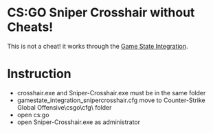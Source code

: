 # CS:GO Sniper Crosshair without Cheats!

This is not a cheat! it works through the [Game State Integration](https://developer.valvesoftware.com/wiki/Counter-Strike:_Global_Offensive_Game_State_Integration).

# Instruction
- crosshair.exe and Sniper-Crosshair.exe must be in the same folder
- gamestate_integration_snipercrosshair.cfg move to Counter-Strike Global Offensive\csgo\cfg\ folder
- open cs:go
- open Sniper-Crosshair.exe as administrator
